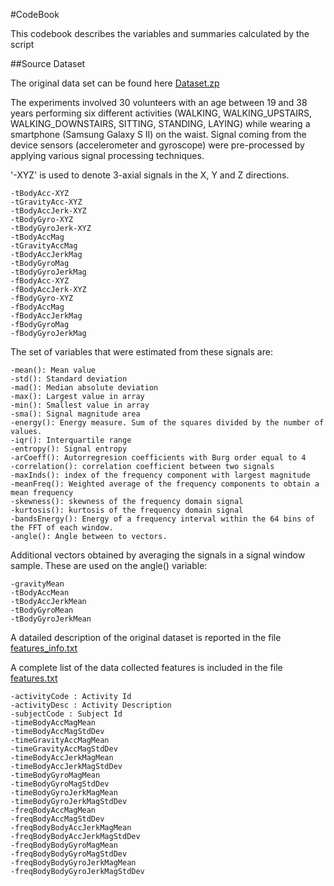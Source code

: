 #CodeBook

This codebook describes the variables and summaries calculated by the script

##Source Dataset

The original data set can be found here [Dataset.zp](https://d396qusza40orc.cloudfront.net/getdata%2Fprojectfiles%2FUCI%20HAR%20Dataset.zip)

The experiments involved 30 volunteers with an age between 19 and 38 years performing six different activities (WALKING, WALKING_UPSTAIRS, WALKING_DOWNSTAIRS, SITTING, STANDING, LAYING) 
while wearing a smartphone (Samsung Galaxy S II) on the waist. Signal coming from the device sensors (accelerometer and gyroscope) were pre-processed by applying various signal processing techniques.

'-XYZ' is used to denote 3-axial signals in the X, Y and Z directions.

	-tBodyAcc-XYZ
	-tGravityAcc-XYZ
	-tBodyAccJerk-XYZ
	-tBodyGyro-XYZ
	-tBodyGyroJerk-XYZ
	-tBodyAccMag
	-tGravityAccMag
	-tBodyAccJerkMag
	-tBodyGyroMag
	-tBodyGyroJerkMag
	-fBodyAcc-XYZ
	-fBodyAccJerk-XYZ
	-fBodyGyro-XYZ
	-fBodyAccMag
	-fBodyAccJerkMag
	-fBodyGyroMag
	-fBodyGyroJerkMag

The set of variables that were estimated from these signals are: 

	-mean(): Mean value
	-std(): Standard deviation
	-mad(): Median absolute deviation 
	-max(): Largest value in array
	-min(): Smallest value in array
	-sma(): Signal magnitude area
	-energy(): Energy measure. Sum of the squares divided by the number of values. 
	-iqr(): Interquartile range 
	-entropy(): Signal entropy
	-arCoeff(): Autorregresion coefficients with Burg order equal to 4
	-correlation(): correlation coefficient between two signals
	-maxInds(): index of the frequency component with largest magnitude
	-meanFreq(): Weighted average of the frequency components to obtain a mean frequency
	-skewness(): skewness of the frequency domain signal 
	-kurtosis(): kurtosis of the frequency domain signal 
	-bandsEnergy(): Energy of a frequency interval within the 64 bins of the FFT of each window.
	-angle(): Angle between to vectors.

Additional vectors obtained by averaging the signals in a signal window sample. These are used on the angle() variable:

	-gravityMean
	-tBodyAccMean
	-tBodyAccJerkMean
	-tBodyGyroMean
	-tBodyGyroJerkMean

A datailed description of the original dataset is reported in the file [features_info.txt](https://github.com/thesecretwishofthefish/CleaningData/blob/master/features_info.txt)

A complete list of the data collected features is included in the file [features.txt](https://github.com/thesecretwishofthefish/CleaningData/blob/master/features.txt) 



	-activityCode : Activity Id
	-activityDesc : Activity Description
	-subjectCode : Subject Id
	-timeBodyAccMagMean 
	-timeBodyAccMagStdDev 
	-timeGravityAccMagMean 
	-timeGravityAccMagStdDev 
	-timeBodyAccJerkMagMean 
	-timeBodyAccJerkMagStdDev 
	-timeBodyGyroMagMean 
	-timeBodyGyroMagStdDev 
	-timeBodyGyroJerkMagMean 
	-timeBodyGyroJerkMagStdDev 
	-freqBodyAccMagMean 
	-freqBodyAccMagStdDev 
	-freqBodyBodyAccJerkMagMean 
	-freqBodyBodyAccJerkMagStdDev 
	-freqBodyBodyGyroMagMean 
	-freqBodyBodyGyroMagStdDev 
	-freqBodyBodyGyroJerkMagMean 
	-freqBodyBodyGyroJerkMagStdDev